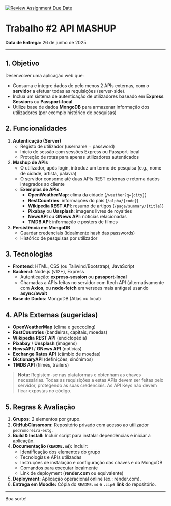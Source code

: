 [![Review Assignment Due Date](https://classroom.github.com/assets/deadline-readme-button-22041afd0340ce965d47ae6ef1cefeee28c7c493a6346c4f15d667ab976d596c.svg)](https://classroom.github.com/a/psUndoci)
# Trabalho #2 API MASHUP

**Data de Entrega:** 26 de junho de 2025

---

## 1. Objetivo

Desenvolver uma aplicação web que:

- Consuma e integre dados de pelo menos 2 APIs externas, com o **servidor** a efetuar todas as requisições (server-side).
- Inclua um sistema de autenticação de utilizadores baseado em **Express Sessions** ou **Passport-local**.
- Utilize base de dados **MongoDB** para armazenar informação dos utilizadores (por exemplo histórico de pesquisas)

## 2. Funcionalidades

1. **Autenticação (Server)**
   - Registo de utilizador (username + password)
   - Início de sessão com sessões Express ou Passport-local
   - Proteção de rotas para apenas utilizadores autenticados
2. **Mashup de APIs**
   - O utilizador, após login, introduz um termo de pesquisa (e.g., nome de cidade, artista, palavra)
   - O servidor consome até duas APIs REST externas e retorna dados integrados ao cliente
   - **Exemplos de APIs**:
     - **OpenWeatherMap**: clima da cidade (`/weather?q={city}`)
     - **RestCountries**: informações do país (`/alpha/{code}`)
     - **Wikipedia REST API**: resumo de artigos (`/page/summary/{title}`)
     - **Pixabay** ou **Unsplash**: imagens livres de royalties
     - **NewsAPI** ou **GNews API**: notícias relacionadas
     - **TMDB API**: informação e posters de filmes
3. **Persistência em MongoDB**
   - Guardar credenciais (idealmente hash das passwords)
   - Histórico de pesquisas por utilizador

## 3. Tecnologias

- **Frontend**: HTML, CSS (ou Tailwind/Bootstrap), JavaScript
- **Backend**: Node.js (v12+), Express
  - Autenticação: **express-session** ou **passport-local**
  - Chamadas a APIs feitas no servidor com ftech API (alternativamente com **Axios**, ou **node-fetch** em versoes mais antigas) usando **async/await**
- **Base de Dados**: MongoDB (Atlas ou local)

## 4. APIs Externas (sugeridas)

- **OpenWeatherMap** (clima e geocoding)
- **RestCountries** (bandeiras, capitais, moedas)
- **Wikipedia REST API** (enciclopédia)
- **Pixabay** / **Unsplash** (imagens)
- **NewsAPI** / **GNews API** (notícias)
- **Exchange Rates API** (câmbio de moedas)
- **DictionaryAPI** (definições, sinónimos)
- **TMDB API** (filmes, trailers)

> **Nota:** Registem-se nas plataformas e obtenham as chaves necessárias. Todas as requisições a estas APIs devem ser feitas pelo servidor, protegendo as suas credenciais. As API Keys não devem ficar expostas no código.

## 5. Regras & Avaliação

1. **Grupos:** 2 elementos por grupo.
2. **GitHubClassroom:** Repositório privado com acesso ao utilizador `pedromoreira-estg`.
3. **Build & Install:** Incluir script para instalar dependências e iniciar a aplicação.
4. **Documentação (`README.md`):** Incluir:
   - Identificação dos elementos do grupo
   - Tecnologias e APIs utilizadas
   - Instruções de instalação e configuração das chaves e do MongoDB
   - Comandos para executar localmente
   - Link de deployment (**render.com** ou equivalente)
5. **Deployment:** Aplicação operacional online (ex.: render.com).
6. **Entrega em Moodle:** Cópia do `README.md` e `.zip`e **link** do repositório.

---

Boa sorte!
